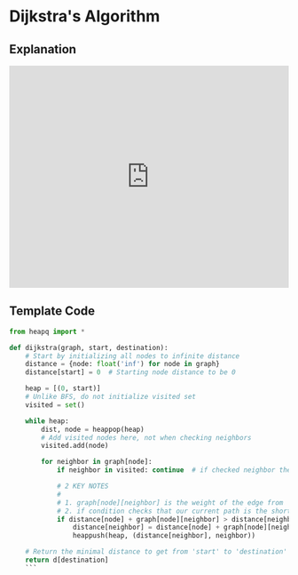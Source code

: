 # Dijkstra's Algorithm
## Explanation
<iframe width="100%" height="400vh" src="https://www.youtube.com/embed/_UaBUG5D1MA" title="Dijkstra's Algorithm | Explanation & Example" frameborder="0" allow="accelerometer; autoplay; clipboard-write; encrypted-media; gyroscope; picture-in-picture" allowfullscreen></iframe>

## Template Code
```py
from heapq import *

def dijkstra(graph, start, destination):
    # Start by initializing all nodes to infinite distance
    distance = {node: float('inf') for node in graph}
    distance[start] = 0  # Starting node distance to be 0

    heap = [(0, start)]
    # Unlike BFS, do not initialize visited set
    visited = set()

    while heap:
        dist, node = heappop(heap)
        # Add visited nodes here, not when checking neighbors
        visited.add(node)

        for neighbor in graph[node]:
            if neighbor in visited: continue  # if checked neighbor then skip

            # 2 KEY NOTES
            #
            # 1. graph[node][neighbor] is the weight of the edge from 'node' to neighbor
            # 2. if condition checks that our current path is the shortest SO FAR
            if distance[node] + graph[node][neighbor] > distance[neighbor]:
                distance[neighbor] = distance[node] + graph[node][neighbor]
                heappush(heap, (distance[neighbor], neighbor))

    # Return the minimal distance to get from 'start' to 'destination'
    return d[destination]
    ```
